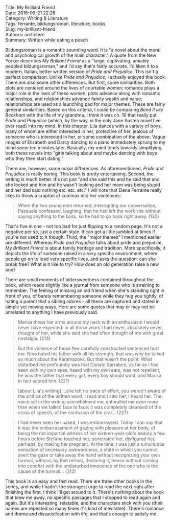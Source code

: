 Title: My Brilliant Friend  
Date: 2016-09-21 22:26  
Category: Writing & Literature  
Tags: ferrante, bildungsroman, literature, books  
Slug: my-brilliant-friend  
Authors: arctictern  
Summary: Written while eating a peach

Bildungsroman is a romantic sounding word. It is "a novel about the moral
and psychological growth of the main character." A quote from the New 
Yorker describes *My Brilliant Friend* as a "large, captivating, amiably
peopled bildungsroman," and I'd say that's fairly accurate. I'd liken 
it to a modern, Italian, better written version of *Pride and Prejudice*.
This isn't a perfect comparison. Unlike *Pride and Prejudice*, I actually
enjoyed this book. There are also some other differences. But first,
some similarities. Both plots are centered around the lives of 
courtable women; romance plays a major role in the lives of these women;
plots advance along with romantic relationships, and relationships advance
family wealth and value; relationships are used as a launching pad for 
major themes. These are fairly general similarities. Based on this 
criteria, I could be comparing *Bend it like Beckham* with the life of 
my grandma. I think it was ch. 16 that really put *Pride and 
Prejudice* (which, by the way, is the only Jane Austen novel I've ever 
read) into my mind. In this chapter, Lila dances with a variety of boys,
many of whom are either interested in her, protective of her, jealous
of someone who is interested in her, or some combination of the above. 
Vague images of Elizabeth and Darcy dancing to a piano immediately sprung 
to my mind some ten minutes later. Basically, my mind tends towards
simplifying both these novels into "girls talking about and maybe
dancing with boys who they then start dating." 

There are, however, some major differences. As aforementioned, *Pride 
and Prejudice* is really boring. This book is pretty entertaining. Second,
the writing is much better. It's not just "and she said this and he said
that and she looked and him and he wasn't looking and her mom was being 
stupid and her dad said nothing etc. etc. etc." I will note that Elena 
Ferrante really likes to throw a crapton of commas into her sentences:

> When the two young men returned, interrupting our conversation, 
Pasquale confessed, laughing, that he had left the work site without 
saying anything to the boss, so he had to go back right away. (130)

That's five in one - not too bad for just flipping to a random page. It's 
not a negative per se, just a certain style. It can get a little jumbled
at times if you're not used to it though. Third, the "major themes" I 
mentioned earlier are different. Whereas *Pride and Prejudice* talks 
about pride and prejudice, *My Brilliant Friend* is about family heritage
and tradition. More specifically, it depicts the life of someone raised in 
a very specific environment, where people go on to lead very specific
lives, and asks the question: can she break free? What is it like to 
try? How does an old generation raise a new one? 

There are small moments of bittersweetness contained throughout the book,
which reads slightly like a journal from someone who is straining 
to remember. The feeling of missing an old friend when she's standing
right in front of you, of barely remembering someone while they hug you 
tightly, of hating a parent that a sibling adores - all these are 
captured and stated in simple yet moving ways. Here are some quotes
that may or may not be unrelated to anything I have previously said.

> Marisa threw her arms around my neck with an enthusiasm I would never 
have expected: in all those years I had never, absolutely never, thought 
of her, while she said she had often thought of me with great nostalgia.
(213)

> But the violence of those few carefully constructed sentenced hurt me. 
Nino hated his father with all his strength, that was why be talked so 
much about the Karamazovs. But that wasn't the point. What disturbed me 
profoundly was that Donato Sarratore, as far as I had seen with my own 
eyes, heard with my own ears, was not repellent, he was the father that 
every girl, every boy should want, and Marisa in fact adored him. (221)

> [about Lila's writing] ...she left no trace of effort, you weren't 
aware of the artifice of the written word. I read and I saw her, I heard 
her. The voice set in the writing overwhelmed me, enthralled me even more 
than when we talked face to face: it was completely cleansed of the cross 
of speech, of the confusion of the oral... (227)

> I had never seen her naked, I was embarrassed. Today I can say that it 
was the embarrassment of gazing with pleasure at her body, of being the not
impartial witness of her sixteen-year-old's beauty a few hours before 
Stefano touched her, penetrated her, disfigured her, perhaps, by making 
her pregnant. At the time it was just a tumultuous sensation of necessary
awkwardness, a state in which you cannot avert the gaze or take away 
the hand without recognizing your own turmoil, without, by that retreat,
declaring it, hence without coming into concfict with the undisturbed
innocence of the one who is the cause of the turmoil... (312)

This book is an easy and fast read. There are three other books in the 
series, and while I hadn't the strongest urge to read the next right after
finishing the first, I think I'll get around to it. There's nothing about 
the book that blew me away, no specific passages that I stopped to read 
again and again. But it's interesting, relatable, and the characters 
stick with you (their names are repeated so many times it's kind of 
inevitable). There's romance and drama and dissatisifcation with life, and
that's enough to satisfy me.
